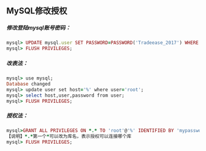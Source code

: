 ## MySQL修改授权

##### 修改登陆mysql账号密码：
```ruby
mysql> UPDATE mysql.user SET PASSWORD=PASSWORD('Tradeease_2017') WHERE user='root';
mysql> FLUSH PRIVILEGES;


```

##### 改表法：
```ruby
mysql> use mysql;
Database changed
mysql> update user set host='%' where user='root';
mysql> select host,user,password from user;
mysql> FLUSH PRIVILEGES;
```
##### 授权法：
```ruby
mysql>GRANT ALL PRIVILEGES ON *.* TO 'root'@'%' IDENTIFIED BY 'mypassword' WITH GRANT OPTION;
【说明】*.*第一个*可以改为库名，表示授权可以连接哪个库
mysql> FLUSH PRIVILEGES;

```